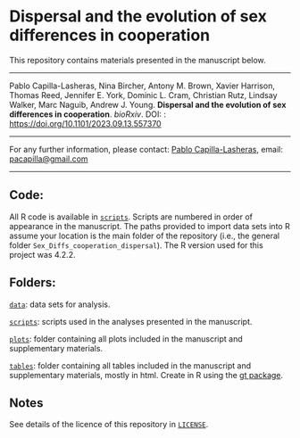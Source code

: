 # Dispersal  and the  evolution of sex differences in cooperation

This repository contains materials presented in the manuscript below.

------------------------------------------------------------------------

Pablo Capilla-Lasheras, Nina Bircher, Antony M. Brown, Xavier Harrison, Thomas Reed, Jennifer E. York, Dominic L. Cram, Christian Rutz, Lindsay Walker, Marc Naguib, Andrew J. Young. **Dispersal  and the  evolution of sex differences in cooperation**. *bioRxiv*. DOI: : https://doi.org/10.1101/2023.09.13.557370

------------------------------------------------------------------------

For any further information, please contact: [Pablo Capilla-Lasheras](https://scholar.google.com/citations?hl=en&user=5JMTO-kAAAAJ&view_op=list_works&sortby=pubdate), email: [pacapilla\@gmail.com](mailto:pacapilla@gmail.com)

------------------------------------------------------------------------

## Code:

All R code is available in [`scripts`](https://github.com/PabloCapilla/Sex_Diffs_cooperation_dispersal/tree/main/scripts). Scripts are numbered in order of appearance in the manuscript. The paths provided to import data sets into R assume your location is the main folder of the repository (i.e., the general folder `Sex_Diffs_cooperation_dispersal`). The R version used for this project was 4.2.2.

## Folders:

[`data`](https://github.com/PabloCapilla/Sex_Diffs_cooperation_dispersal/tree/main/data): data sets for analysis.

[`scripts`](https://github.com/PabloCapilla/Sex_Diffs_cooperation_dispersal/tree/main/scripts/): scripts used in the analyses presented in the manuscript.

[`plots`](https://github.com/PabloCapilla/Sex_Diffs_cooperation_dispersal/tree/main/plots): folder containing all plots included in the manuscript and supplementary materials.

[`tables`](https://github.com/PabloCapilla/Sex_Diffs_cooperation_dispersal/tree/main/tables): folder containing all tables included in the manuscript and supplementary materials, mostly in html. Create in R using the [gt package](https://gt.rstudio.com/).

## Notes

See details of the licence of this repository in [`LICENSE`](https://github.com/PabloCapilla/meta-analysis_variation_urban/blob/main/LICENSE).
